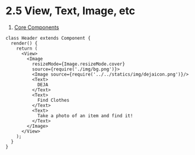 # 2.5 View, Text, Image, etc

1. [Core Components](https://facebook.github.io/react-native/docs/tutorial-core-components.html)


```
class Header extends Component {
  render() {
    return (
      <View>
        <Image
          resizeMode={Image.resizeMode.cover}
          source={require('./img/bg.png')}>
          <Image source={require('../../statics/img/dejaicon.png')}/>
          <Text>
            DEJA
          </Text>
          <Text>
            Find Clothes
          </Text>
          <Text>
            Take a photo of an item and find it!
          </Text>
        </Image>
      </View>
    );
  }
}
```